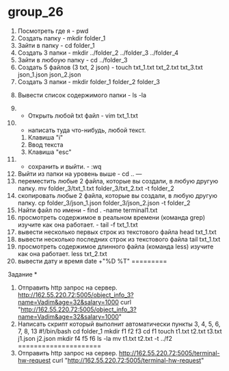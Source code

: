 # group_26
1) Посмотреть где я - pwd
2) Создать папку - mkdir folder_1
3) Зайти в папку - cd folder_1
4) Создать 3 папки - mkdir ../folder_2 ../folder_3 ../folder_4
5) Зайти в любоую папку - cd ../folder_3
6) Создать 5 файлов (3 txt, 2 json) - touch txt_1.txt txt_2.txt txt_3.txt json_1.json json_2.json
7) Создать 3 папки - mkdir folder_1 folder_2 folder_3
8. Вывести список содержимого папки - ls -la
9) + Открыть любой txt файл - 
	vim txt_1.txt
10) + написать туда что-нибудь, любой текст. 
	1. Клавиша "i"
	2. Ввод текста
	3. Клавиша "esc"
11) + сохранить и выйти. - :wq
12) Выйти из папки на уровень выше - cd ..
—
13) переместить любые 2 файла, которые вы создали, в любую другую папку.
	mv folder_3/txt_1.txt folder_3/txt_2.txt -t folder_2
14) скопировать любые 2 файла, которые вы создали, в любую другую папку.
	cp folder_3/json_1.json folder_3/json_2.json -t folder_2
15) Найти файл по имени - 
	find . -name terminal1.txt
16) просмотреть содержимое в реальном времени (команда grep) изучите как она работает. - 
	tail -f txt_1.txt
17) вывести несколько первых строк из текстового файла
	head txt_1.txt
18) вывести несколько последних строк из текстового файла
	tail txt_1.txt
19) просмотреть содержимое длинного файла (команда less) изучите как она работает.
	 less txt_2.txt
20) вывести дату и время
	date +"%D %T"
=========

Задание *
1) Отправить http запрос на сервер.
http://162.55.220.72:5005/object_info_3?name=Vadim&age=32&salary=1000
 curl "http://162.55.220.72:5005/object_info_3?name=Vadim&age=32&salary=1000"
2) Написать скрипт который выполнит автоматически пункты 3, 4, 5, 6, 7, 8, 13
#!/bin/bash
cd folder_1
mkdir f1 f2 f3
cd f1
touch t1.txt t2.txt t3.txt j1.json j2.json
mkdir f4 f5 f6
ls -la
mv t1.txt t2.txt -t ../f2
=====================
1) Отправить http запрос на сервер.
http://162.55.220.72:5005/terminal-hw-request
 curl "http://162.55.220.72:5005/terminal-hw-request"
